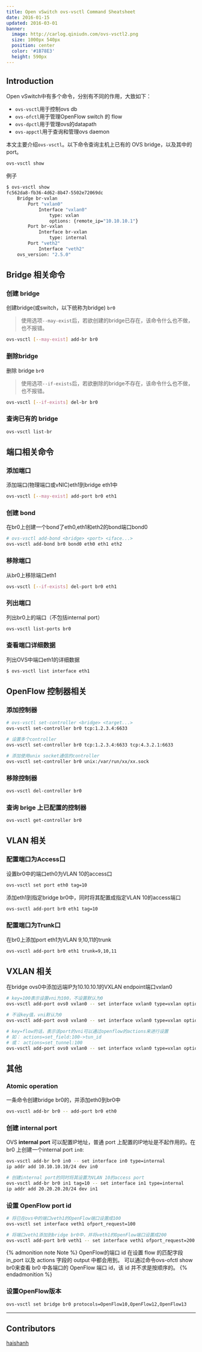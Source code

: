 ```yaml
---
title: Open vSwitch ovs-vsctl Command Sheatsheet
date: 2016-01-15
updated: 2016-03-01
banner:
  image: http://carlog.qiniudn.com/ovs-vsctl2.png
  size: 1000px 540px
  position: center
  color: '#1B78E3'
  height: 590px
---
```

## Introduction

Open vSwitch中有多个命令，分别有不同的作用，大致如下：

 * `ovs-vsctl`用于控制ovs db
 * `ovs-ofctl`用于管理OpenFlow switch 的 flow
 * `ovs-dpctl`用于管理ovs的datapath
 * `ovs-appctl`用于查询和管理ovs daemon

本文主要介绍`ovs-vsctl`。以下命令查询主机上已有的 OVS bridge，以及其中的 port。

```sh
ovs-vsctl show
```

例子

```sh
$ ovs-vsctl show
fc562da8-fb36-4d62-8b47-5502e72069dc
    Bridge br-vxlan
        Port "vxlan0"
            Interface "vxlan0"
                type: vxlan
                options: {remote_ip="10.10.10.1"}
        Port br-vxlan
            Interface br-vxlan
                type: internal
        Port "veth2"
            Interface "veth2"
    ovs_version: "2.5.0"
```

## Bridge 相关命令

### 创建 bridge

创建bridge(或switch，以下统称为bridge) `br0`

> 使用选项`--may-exist`后，若欲创建的bridge已存在，该命令什么也不做，也不报错。

```sh
ovs-vsctl [--may-exist] add-br br0
```

### 删除bridge

删除 bridge `br0`

> 使用选项`--if-exists`后，若欲删除的bridge不存在，该命令什么也不做，也不报错。

```sh
ovs-vsctl [--if-exists] del-br br0
```

### 查询已有的 bridge


```sh
ovs-vsctl list-br
```

## 端口相关命令

### 添加端口

添加端口(物理端口或vNIC)eth1到bridge eth1中

```sh
ovs-vsctl [--may-exist] add-port br0 eth1
```

### 创建 bond

在br0上创建一个bond了eth0,eth1和eth2的bond端口bond0

```sh
# ovs-vsctl add-bond <bridge> <port> <iface...>
ovs-vsctl add-bond br0 bond0 eth0 eth1 eth2
```

### 移除端口

从br0上移除端口eth1

```sh
ovs-vsctl [--if-exists] del-port br0 eth1
```

### 列出端口

列出br0上的端口（不包括internal port）

```sh
ovs-vsctl list-ports br0
```

### 查看端口详细数据

列出OVS中端口eth1的详细数据

```sh
$ ovs-vsctl list interface eth1
```

## OpenFlow 控制器相关

### 添加控制器

```sh
# ovs-vsctl set-controller <bridge> <target...>
ovs-vsctl set-controller br0 tcp:1.2.3.4:6633

# 设置多个controller
ovs-vsctl set-controller br0 tcp:1.2.3.4:6633 tcp:4.3.2.1:6633

# 添加使用unix socket通信的controller
ovs-vsctl set-controller br0 unix:/var/run/xx/xx.sock
```

### 移除控制器

```sh
ovs-vsctl del-controller br0
```

### 查询 brige 上已配置的控制器

```sh
ovs-vsctl get-controller br0
```

## VLAN 相关

### 配置端口为Access口

设置br0中的端口eth0为VLAN 10的access口

```sh
ovs-vsctl set port eth0 tag=10
```

添加eth1到指定bridge br0中，同时将其配置成指定VLAN 10的access端口

```sh
ovs-svctl add-port br0 eth1 tag=10
```

### 配置端口为Trunk口

在br0上添加port eth1为VLAN 9,10,11的trunk

```sh
ovs-vsctl add-port br0 eth1 trunk=9,10,11
```

## VXLAN 相关

在bridge ovs0中添加远端IP为10.10.10.1的VXLAN endpoint端口vxlan0

```sh
# key=100表示设置vni为100，不设置默认为0
ovs-vsctl add-port ovs0 vxlan0 -- set interface vxlan0 type=vxlan options:remote_ip=10.10.10.1 options:key=100

# 不设key值，vni默认为0
ovs-vsctl add-port ovs0 vxlan0 -- set interface vxlan0 type=vxlan options:remote_ip=10.10.10.1

# key=flow的话，表示该port的vni可以通过openflow的actions来进行设置
# 如： actions=set_field:100->tun_id
# 或： actions=set_tunnel:100
ovs-vsctl add-port ovs0 vxlan0 -- set interface vxlan0 type=vxlan options:remote_ip=10.10.10.1 options:key=flow
```

## 其他

### Atomic operation

一条命令创建bridge br0的，并添加eth0到br0中

```sh
ovs-vsctl add-br br0 -- add-port br0 eth0
```

### 创建 internal port

OVS **internal port** 可以配置IP地址，普通 port 上配置的IP地址是不起作用的。在 br0 上创建一个internal port `in0`:

```sh
ovs-vsctl add-br br0 in0 -- set interface in0 type=internal
ip addr add 10.10.10.10/24 dev in0

# 创建internal port的同时将其设置为VLAN 10的access port
ovs-vsctl add-br br0 in1 tag=10 -- set interface in1 type=internal
ip addr add 20.20.20.20/24 dev in1
```

### 设置 OpenFlow port id

```sh
# 将已在ovs中的端口veth1的OpenFlow端口设置成100
ovs-vsctl set interface veth1 ofport_request=100

# 将端口veth1添加到bridge br0中，并将veth1的OpenFlow端口设置成200
ovs-vsctl add-port br0 veth1 -- set interface veth1 ofport_request=200
```

{% admonition note Note %}
OpenFlow的端口 id 在设置 flow 的匹配字段 in_port 以及 actions 字段的 output 中都会用到。
可以通过命令ovs-ofctl show br0来查看 br0 中各端口的 OpenFlow 端口 id，该 id 并不求是按顺序的。
{% endadmonition %}

### 设置OpenFlow版本

```sh
ovs-vsctl set bridge br0 protocols=OpenFlow10,OpenFlow12,OpenFlow13
```

---

## Contributors

[haishanh][haishanh]

[haishanh]: http://hanhaishan.com